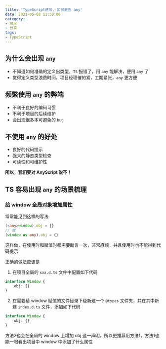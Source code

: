 ```yaml
---
title: 'TypeScript进阶, 如何避免 any'
date: 2021-05-08 11:59:06
category:
- 技术
- 分享
tags:
- TypeScript
---
```


## 为什么会出现 `any`

+ 不知道如何准确的定义出类型，`TS` 报错了，用 `any` 能解决，便用 `any` 了
+ 觉得定义类型浪费时间，项目经理催的紧，工期紧张，`any` 更方便

## 频繁使用 `any` 的弊端

+ 不利于良好的编码习惯
+ 不利于项目的后续维护
+ 会出现很多本可避免的 `bug`

<!-- more -->

## 不使用 `any` 的好处

+ 良好的代码提示
+ 强大的静态类型检查
+ 可读性和可维护性


**所以，我们要对 AnyScript 说不！**

## TS 容易出现 `any` 的场景梳理

### 给 window 全局对象增加属性

常常能见到这样的写法

```typescript
(<any>window).obj = {}
// 或
(window as any).obj = {}
```

这样做，在使用时和赋值时都需要断言一次，非常麻烦，并且使用时也不能得到代码提示

正确的做法应该是

1. 在项目全局的 `xxx.d.ts` 文件中配置如下代码

```typescript
interface Window {
    obj: {}
}
```

2. 在需要给 window 赋值的文件目录下级新建一个 `@types` 文件夹，并在其中新建 `index.d.ts` 文件，添加如下代码

```typescript
interface Window {
    obj: {}
}
```
方法2也会在全局的 window 上增加 obj 这一声明，所以更推荐用方法1，方法1也能一眼看出项目中 window 中添加了什么属性